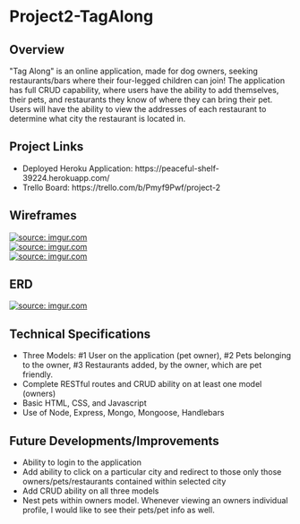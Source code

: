 # Project2-TagAlong

## Overview
"Tag Along" is an online application, made for dog owners, seeking restaurants/bars where their four-legged children can join! The application has full CRUD capability, where users have the ability to add themselves, their pets, and restaurants they know of where they can bring their pet. Users will have the ability to view the addresses of each restaurant to determine what city the restaurant is located in. 

## Project Links
<ul>
<li>Deployed Heroku Application: https://peaceful-shelf-39224.herokuapp.com/</li>
<li>Trello Board: https://trello.com/b/Pmyf9Pwf/project-2
</ul>

## Wireframes
<a href="https://imgur.com/HGFKJXu"><img src="https://i.imgur.com/HGFKJXu.png?1" title="source: imgur.com" /></a>
<br>
<a href="https://imgur.com/RTkHZRM"><img src="https://i.imgur.com/RTkHZRM.png" title="source: imgur.com" /></a>
<br>
<a href="https://imgur.com/RTkHZRM"><img src="https://i.imgur.com/RTkHZRM.png" title="source: imgur.com" /></a>
<br>


## ERD
<a href="https://imgur.com/CoSwp1h"><img src="https://i.imgur.com/CoSwp1h.png?1" title="source: imgur.com" /></a>

## Technical Specifications
<ul>
<li>Three Models: #1 User on the application (pet owner), #2 Pets belonging to the owner, #3 Restaurants added, by the owner, which are pet friendly.</li>
<li>Complete RESTful routes and CRUD ability on at least one model (owners)</li>
<li>Basic HTML, CSS, and Javascript</li>
<li>Use of Node, Express, Mongo, Mongoose, Handlebars</li>
</ul>

## Future Developments/Improvements
<ul>
<li>Ability to login to the application</li>
<li>Add ability to click on a particular city and redirect to those only those owners/pets/restaurants contained within selected city</li>
<li>Add CRUD ability on all three models</li>
<li>Nest pets within owners model. Whenever viewing an owners individual profile, I would like to see their pets/pet info as well.</li>
</ul>